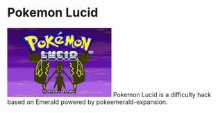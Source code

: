 # Pokemon Lucid
![title_screen](title_screen.png)
Pokemon Lucid is a difficulty hack based on Emerald powered by pokeemerald-expansion.

